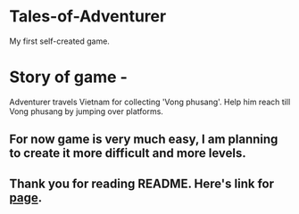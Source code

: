 
# Tales-of-Adventurer
My first self-created game.

# Story of game - 
 Adventurer travels Vietnam for collecting 'Vong phusang'. Help him reach till Vong phusang by jumping over platforms.

## For now game is very much easy, I am planning to create it more difficult and more levels.

## Thank you for reading README. Here's link for [page]().
